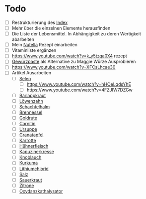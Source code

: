 # Todo

- [ ] Restrukturierung des [Index](Index.md)
- [ ] Mehr über die einzelnen Elemente herausfinden
- [ ] Die Liste der Lebensmittel. In Abhängigkeit zu deren Wertigkeit abarbeiten
- [ ] Mein [Nutella](Rezepte%20und%20Anleitungen/Nutella.md) Rezept einarbeiten
- [ ] Vitaminliste ergänzen
- [ ] https://www.youtube.com/watch?v=k_y5tzqa0X4 rezept
- [ ] [Gewürzpaste](https://www.chefkoch.de/rezepte/2924231444734351/Maggi-Wuerze.html) als Alternative zu Maggie Würze Ausprobieren
- [ ] https://www.youtube.com/watch?v=XFCsLhcae30
- [ ] Artikel Ausarbeiten
	- [ ] [Selen](Elemente%20des%20Periodensystems/Selen.md)
		- [ ] https://www.youtube.com/watch?v=hHOeLqdsYhE
		- [ ] https://www.youtube.com/watch?v=4FZJIW7DZGw
	- [ ] [Bärlappkraut](Hochwertige%20Rohstoffe/Bärlappkraut.md)
	- [ ] [Löwenzahn](Hochwertige%20Rohstoffe/Löwenzahn.md)
	- [ ] [Schachtelhalm](Hochwertige%20Rohstoffe/Schachtelhalm.md)
	- [ ] [Brennessel](Hochwertige%20Rohstoffe/Brennessel.md)
	- [ ] [Goldrute](Hochwertige%20Rohstoffe/Goldrute.md)
	- [ ] [Carnitin](Hochwertige%20Rohstoffe/Carnitin.md)
	- [ ] [Ursuppe](Rezepte%20und%20Anleitungen/Ursuppe.md)
	- [ ] [Granatapfel](Hochwertige%20Rohstoffe/Granatapfel.md)
	- [ ] [Karrotte](Hochwertige%20Rohstoffe/Karrotte.md)
	- [ ] [Hühnerfleisch](Hochwertige%20Rohstoffe/Hühnerfleisch.md)
	- [ ] [Kapuzinerkresse](Hochwertige%20Rohstoffe/Kapuzinerkresse.md)
	- [ ] [Knoblauch](Hochwertige%20Rohstoffe/Knoblauch.md)
	- [ ] [Kurkuma](Hochwertige%20Rohstoffe/Kurkuma.md)
	- [ ] [Lithiumchlorid](Hochwertige%20Rohstoffe/Lithiumchlorid.md)
	- [ ] [Salz](Hochwertige%20Rohstoffe/Salz.md)
	- [ ] [Sauerkraut](Hochwertige%20Rohstoffe/Sauerkraut.md)
	- [ ] [Zitrone](Hochwertige%20Rohstoffe/Zitrone.md)
	- [ ] [Oxydanzkathalysator](Glossar/Oxydanzkathalysator.md)
